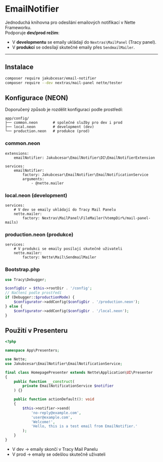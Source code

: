 # EmailNotifier
Jednoduchá knihovna pro odesílání emailových notifikací v Nette Frameworku.  
Podporuje **dev/prod režim**:
- V **developmentu** se emaily ukládají do `Nextras\MailPanel` (Tracy panel).
- V **produkcí** se odesílají skutečné emaily přes `SendmailMailer`.

---

## Instalace
```bash
composer require jakubcesar/email-notifier
composer require --dev nextras/mail-panel nette/tester
```

## Konfigurace (NEON)
Doporučený způsob je rozdělit konfiguraci podle prostředí:
```
app/config/
├── common.neon       # společné služby pro dev i prod
├── local.neon        # development (dev)
└── production.neon   # produkce (prod)
```
### common.neon
```neon
extensions:
    emailNotifier: Jakubcesar\EmailNotifier\DI\EmailNotifierExtension

services:
    emailNotifier:
        factory: Jakubcesar\EmailNotifier\EmailNotificationService
        arguments:
            - @nette.mailer
```

### local.neon (development)
```neon
services:
    # V dev se emaily ukládají do Tracy Mail Panelu
    nette.mailer:
        factory: Nextras\MailPanel\FileMailer(%tempDir%/mail-panel-mails)
```

### production.neon (produkce)
```neon
services:
    # V produkci se emaily posílají skutečně uživateli
    nette.mailer:
        factory: Nette\Mail\SendmailMailer
```

### Bootstrap.php
```php
use Tracy\Debugger;

$configDir = $this->rootDir . '/config';
// Načtení podle prostředí
if (Debugger::$productionMode) {
    $configurator->addConfig($configDir . '/production.neon');
} else {
    $configurator->addConfig($configDir . '/local.neon');
}
```

## Použití v Presenteru
```php
<?php

namespace App\Presenters;

use Nette;
use Jakubcesar\EmailNotifier\EmailNotificationService;

final class HomepagePresenter extends Nette\Application\UI\Presenter
{
    public function __construct(
        private EmailNotificationService $notifier
    ) {}

    public function actionDefault(): void
    {
        $this->notifier->send(
            'no-reply@example.com',
            'user@example.com',
            'Welcome!',
            'Hello, this is a test email from EmailNotifier.'
        );
    }
}
```
- V dev → emaily skončí v Tracy Mail Panelu
- V prod → emaily se odešlou skutečně uživateli